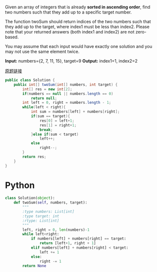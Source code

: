 Given an array of integers that is already **sorted in ascending order**, find two numbers such that they add up to a specific target number.

The function twoSum should return indices of the two numbers such that they add up to the target, where index1 must be less than index2. Please note that your returned answers (both index1 and index2) are not zero-based.

You may assume that each input would have exactly one solution and you may not use the same element twice.

**Input:** numbers={2, 7, 11, 15}, target=9
**Output:** index1=1, index2=2

[原题链接](https://leetcode.com/problems/two-sum-ii-input-array-is-sorted/description/)

```java
public class Solution {
    public int[] twoSum(int[] numbers, int target) {
        int[] res = new int[2];
        if(numbers == null || numbers.length == 0)
            return null;
        int left = 0, right = numbers.length - 1;
        while(left < right){
            int sum = numbers[left] + numbers[right];
            if(sum == target){
                res[0] = left+1;
                res[1] = right+1;
                break;
            }else if(sum < target)
                left++;
            else
                right--;
        }
        return res;
    }
}
```

# Python
```python
class Solution(object):
    def twoSum(self, numbers, target):
        """
        :type numbers: List[int]
        :type target: int
        :rtype: List[int]
        """
        left, right = 0, len(numbers)-1
        while left<right:
            if numbers[left] + numbers[right] == target:
                return [left+1, right + 1]
            elif numbers[left] + numbers[right] < target:
                left += 1
            else:
                right -= 1
        return None
```
